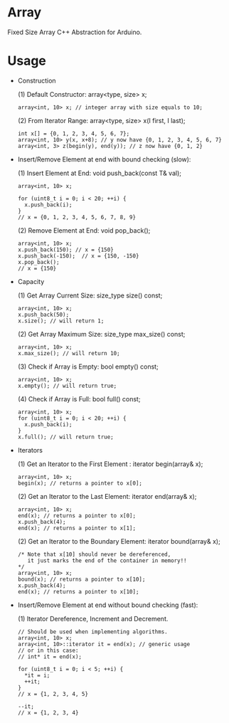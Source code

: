 Array
=====

Fixed Size Array C++ Abstraction for Arduino.

Usage
=====

- Construction

  (1) Default Constructor:   array\<type, size> x;
 
      array<int, 10> x; // integer array with size equals to 10;

  (2) From Iterator Range:   array\<type, size> x(I first, I last);
  
      int x[] = {0, 1, 2, 3, 4, 5, 6, 7};
      array<int, 10> y(x, x+8); // y now have {0, 1, 2, 3, 4, 5, 6, 7}
      array<int, 3> z(begin(y), end(y)); // z now have {0, 1, 2}     
      

- Insert/Remove Element at end with bound checking (slow):

  (1) Insert Element at End:   void push_back(const T& val);
  
      array<int, 10> x;
      
      for (uint8_t i = 0; i < 20; ++i) {
        x.push_back(i);
      }
      // x = {0, 1, 2, 3, 4, 5, 6, 7, 8, 9}

  (2) Remove Element at End:   void pop_back();
  
      array<int, 10> x;
      x.push_back(150); // x = {150}
      x.push_back(-150);  // x = {150, -150}
      x.pop_back();
      // x = {150}
      

- Capacity

  (1) Get Array Current Size:    size_type size() const;
      
      array<int, 10> x;
      x.push_back(50); 
      x.size(); // will return 1;
  
  (2) Get Array Maximum Size:    size_type max_size() const;
      
      array<int, 10> x;
      x.max_size(); // will return 10;
      
  (3) Check if Array is Empty:    bool empty() const;
      
      array<int, 10> x;
      x.empty(); // will return true;
  
  (4) Check if Array is Full:    bool full() const;
      
      array<int, 10> x;
      for (uint8_t i = 0; i < 20; ++i) {
        x.push_back(i);
      }
      x.full(); // will return true;
      

- Iterators

  (1) Get an Iterator to the First Element :    iterator begin(array& x);

      array<int, 10> x; 
      begin(x); // returns a pointer to x[0];
      
  (2) Get an Iterator to the Last Element:    iterator end(array& x);

      array<int, 10> x; 
      end(x); // returns a pointer to x[0];
      x.push_back(4);
      end(x); // returns a pointer to x[1];
      
  (2) Get an Iterator to the Boundary Element:    iterator bound(array& x);

      /* Note that x[10] should never be dereferenced, 
         it just marks the end of the container in memory!!
      */
      array<int, 10> x; 
      bound(x); // returns a pointer to x[10];
      x.push_back(4);
      end(x); // returns a pointer to x[10];
      
            
- Insert/Remove Element at end without bound checking (fast):

  (1) Iterator Dereference, Increment and Decrement. 
   
      // Should be used when implementing algorithms.
      array<int, 10> x;
      array<int, 10>::iterator it = end(x); // generic usage
      // or in this case:
      // int* it = end(x);
      
      for (uint8_t i = 0; i < 5; ++i) {
        *it = i;  
        ++it;
      }
      // x = {1, 2, 3, 4, 5}
      
      --it;
      // x = {1, 2, 3, 4}
